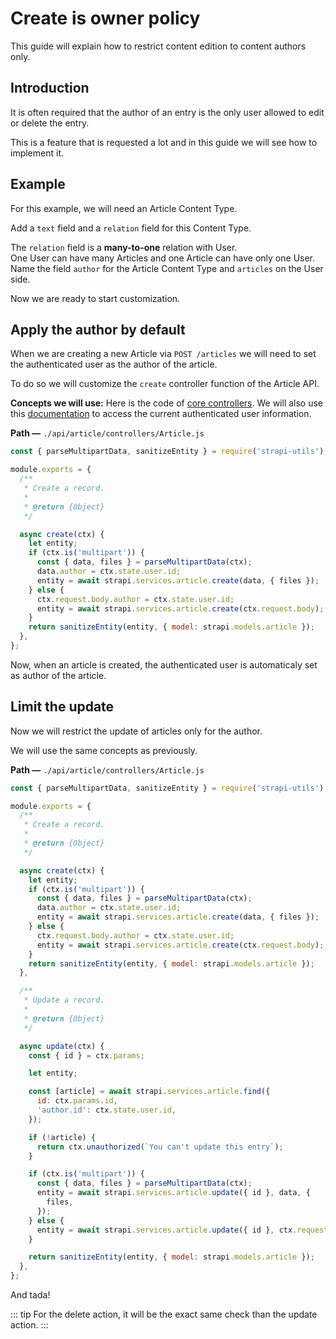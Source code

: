 # Create is owner policy

This guide will explain how to restrict content edition to content authors only.

## Introduction

It is often required that the author of an entry is the only user allowed to edit or delete the entry.

This is a feature that is requested a lot and in this guide we will see how to implement it.

## Example

For this example, we will need an Article Content Type.

Add a `text` field and a `relation` field for this Content Type.

The `relation` field is a **many-to-one** relation with User.<br>
One User can have many Articles and one Article can have only one User.<br>
Name the field `author` for the Article Content Type and `articles` on the User side.

Now we are ready to start customization.

## Apply the author by default

When we are creating a new Article via `POST /articles` we will need to set the authenticated user as the author of the article.

To do so we will customize the `create` controller function of the Article API.

**Concepts we will use:**
Here is the code of [core controllers](../concepts/controllers.html#core-controllers).
We will also use this [documentation](../plugins/users-permissions.html#user-object-in-strapi-context) to access the current authenticated user information.

**Path —** `./api/article/controllers/Article.js`

```js
const { parseMultipartData, sanitizeEntity } = require('strapi-utils');

module.exports = {
  /**
   * Create a record.
   *
   * @return {Object}
   */

  async create(ctx) {
    let entity;
    if (ctx.is('multipart')) {
      const { data, files } = parseMultipartData(ctx);
      data.author = ctx.state.user.id;
      entity = await strapi.services.article.create(data, { files });
    } else {
      ctx.request.body.author = ctx.state.user.id;
      entity = await strapi.services.article.create(ctx.request.body);
    }
    return sanitizeEntity(entity, { model: strapi.models.article });
  },
};
```

Now, when an article is created, the authenticated user is automaticaly set as author of the article.

## Limit the update

Now we will restrict the update of articles only for the author.

We will use the same concepts as previously.

**Path —** `./api/article/controllers/Article.js`

```js
const { parseMultipartData, sanitizeEntity } = require('strapi-utils');

module.exports = {
  /**
   * Create a record.
   *
   * @return {Object}
   */

  async create(ctx) {
    let entity;
    if (ctx.is('multipart')) {
      const { data, files } = parseMultipartData(ctx);
      data.author = ctx.state.user.id;
      entity = await strapi.services.article.create(data, { files });
    } else {
      ctx.request.body.author = ctx.state.user.id;
      entity = await strapi.services.article.create(ctx.request.body);
    }
    return sanitizeEntity(entity, { model: strapi.models.article });
  },

  /**
   * Update a record.
   *
   * @return {Object}
   */

  async update(ctx) {
    const { id } = ctx.params;

    let entity;

    const [article] = await strapi.services.article.find({
      id: ctx.params.id,
      'author.id': ctx.state.user.id,
    });

    if (!article) {
      return ctx.unauthorized(`You can't update this entry`);
    }

    if (ctx.is('multipart')) {
      const { data, files } = parseMultipartData(ctx);
      entity = await strapi.services.article.update({ id }, data, {
        files,
      });
    } else {
      entity = await strapi.services.article.update({ id }, ctx.request.body);
    }

    return sanitizeEntity(entity, { model: strapi.models.article });
  },
};
```

And tada!

::: tip
For the delete action, it will be the exact same check than the update action.
:::
